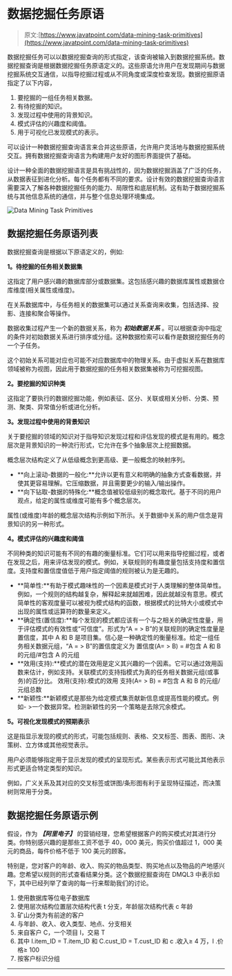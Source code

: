 # 数据挖掘任务原语

> 原文:[https://www.javatpoint.com/data-mining-task-primitives](https://www.javatpoint.com/data-mining-task-primitives)

数据挖掘任务可以以数据挖掘查询的形式指定，该查询被输入到数据挖掘系统。数据挖掘查询是根据数据挖掘任务原语定义的。这些原语允许用户在发现期间与数据挖掘系统交互通信，以指导挖掘过程或从不同角度或深度检查发现。数据挖掘原语指定了以下内容，

1.  要挖掘的一组任务相关数据。
2.  有待挖掘的知识。
3.  发现过程中使用的背景知识。
4.  模式评估的兴趣度和阈值。
5.  用于可视化已发现模式的表示。

可以设计一种数据挖掘查询语言来合并这些原语，允许用户灵活地与数据挖掘系统交互。拥有数据挖掘查询语言为构建用户友好的图形界面提供了基础。

设计一种全面的数据挖掘语言是具有挑战性的，因为数据挖掘涵盖了广泛的任务，从数据表征到进化分析。每个任务都有不同的要求。设计有效的数据挖掘查询语言需要深入了解各种数据挖掘任务的能力、局限性和底层机制。这有助于数据挖掘系统与其他信息系统的通信，并与整个信息处理环境集成。

![Data Mining Task Primitives](../Images/0e748218c4990efdf357c97820a44e15.png)

## 数据挖掘任务原语列表

数据挖掘查询是根据以下原语定义的，例如:

**1。待挖掘的任务相关数据集**

这指定了用户感兴趣的数据库部分或数据集。这包括感兴趣的数据库属性或数据仓库维度(相关属性或维度)。

在关系数据库中，与任务相关的数据集可以通过关系查询来收集，包括选择、投影、连接和聚合等操作。

数据收集过程产生一个新的数据关系，称为 ***初始数据关系*** 。可以根据查询中指定的条件对初始数据关系进行排序或分组。这种数据检索可以看作是数据挖掘任务的一个子任务。

这个初始关系可能对应也可能不对应数据库中的物理关系。由于虚拟关系在数据库领域被称为视图，因此用于数据挖掘的任务相关数据集被称为可挖掘视图。

**2。要挖掘的知识种类**

这指定了要执行的数据挖掘功能，例如表征、区分、关联或相关分析、分类、预测、聚类、异常值分析或进化分析。

**3。发现过程中使用的背景知识**

关于要挖掘的领域的知识对于指导知识发现过程和评估发现的模式是有用的。概念层次是背景知识的一种流行形式，它允许在多个抽象层次上挖掘数据。

概念层次结构定义了从低级概念到更高级、更一般概念的映射序列。

*   **向上滚动-数据的一般化:**允许以更有意义和明确的抽象方式查看数据，并使其更容易理解。它压缩数据，并且需要更少的输入/输出操作。
*   **向下钻取-数据的特殊化:**概念值被较低级别的概念取代。基于不同的用户观点，给定的属性或维度可能有多个概念层次。

属性(或维度)年龄的概念层次结构示例如下所示。关于数据中关系的用户信念是背景知识的另一种形式。

**4。模式评估的兴趣度和阈值**

不同种类的知识可能有不同的有趣的衡量标准。它们可以用来指导挖掘过程，或者在发现之后，用来评估发现的模式。例如，关联规则的有趣度量包括支持度和置信度。支持度和置信度值低于用户指定阈值的规则被认为是无趣的。

*   **简单性:**有助于模式趣味性的一个因素是模式对于人类理解的整体简单性。例如，一个规则的结构越复杂，解释起来就越困难，因此就越没有意思。模式简单性的客观度量可以被视为模式结构的函数，根据模式的比特大小或模式中出现的属性或运算符的数量来定义。
*   **确定性(置信度):**每个发现的模式都应该有一个与之相关的确定性度量，用于评估模式的有效性或“可信度”。形式为“A = > B”的关联规则的确定性度量是置信度，其中 A 和 B 是项目集。信心是一种确定性的衡量标准。给定一组任务相关数据元组，“A = > B”的置信度定义为
    置信度(A= > B) = #包含 A 和 B 的元组/#包含 A 的元组
*   **效用(支持):**模式的潜在效用是定义其兴趣的一个因素。它可以通过效用函数来估计，例如支持。关联模式的支持指模式为真的任务相关数据元组(或事务)的百分比。
    效用(支持):模式的效用
    支持(A= > B) = #包含 A 和 B 的元组/元组总数
*   **新颖性:**新颖模式是那些为给定模式集贡献新信息或提高性能的模式。例如- >一个数据异常。检测新颖性的另一个策略是去除冗余模式。

**5。可视化发现模式的预期表示**

这是指显示发现的模式的形式，可能包括规则、表格、交叉标签、图表、图形、决策树、立方体或其他视觉表示。

用户必须能够指定用于显示发现的模式的呈现形式。某些表示形式可能比其他表示形式更适合特定类型的知识。

例如，广义关系及其对应的交叉标签或饼图/条形图有利于呈现特征描述，而决策树则常用于分类。

## 数据挖掘任务原语示例

假设，作为 ***【阿里电子】*** 的营销经理，您希望根据客户的购买模式对其进行分类。你特别感兴趣的是那些工资不低于 40，000 美元，购买价值超过 1，000 美元的商品，每件价格不低于 100 美元的顾客。

特别是，您对客户的年龄、收入、购买的物品类型、购买地点以及物品的产地感兴趣。您希望以规则的形式查看结果分类。这个数据挖掘查询在 DMQL3 中表示如下，其中已经列举了查询的每一行来帮助我们的讨论。

1.  使用数据库等位电子数据库
2.  使用层次结构位置层次结构代表 t 分支，年龄层次结构代表 c 年龄
3.  矿山分类为有前途的客户
4.  与年龄、收入、收入类型、地点、分支相关
5.  来自客户 C，一个项目 I，交易 T
6.  其中 I.item_ID = T.item_ID 和 C.cust_ID = T.cust_ID 和 c .收入≥ 4 万，I .价格≥ 100
7.  按客户标识分组

* * *